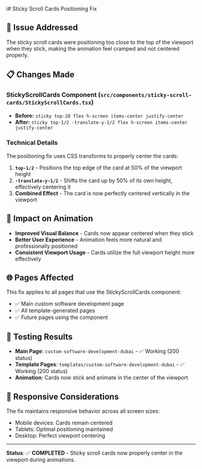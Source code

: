 i# Sticky Scroll Cards Positioning Fix

## 🎯 Issue Addressed

The sticky scroll cards were positioning too close to the top of the viewport when they stick, making the animation feel cramped and not centered properly.

## 📋 Changes Made

### **StickyScrollCards Component** (`src/components/sticky-scroll-cards/StickyScrollCards.tsx`)

- **Before:** `sticky top-20 flex h-screen items-center justify-center`
- **After:** `sticky top-1/2 -translate-y-1/2 flex h-screen items-center justify-center`

### **Technical Details**

The positioning fix uses CSS transforms to properly center the cards:

1. **`top-1/2`** - Positions the top edge of the card at 50% of the viewport height
2. **`-translate-y-1/2`** - Shifts the card up by 50% of its own height, effectively centering it
3. **Combined Effect** - The card is now perfectly centered vertically in the viewport

## 🔄 Impact on Animation

- **Improved Visual Balance** - Cards now appear centered when they stick
- **Better User Experience** - Animation feels more natural and professionally positioned
- **Consistent Viewport Usage** - Cards utilize the full viewport height more effectively

## 🌐 Pages Affected

This fix applies to all pages that use the StickyScrollCards component:

- ✅ Main custom software development page
- ✅ All template-generated pages
- ✅ Future pages using the component

## 🧪 Testing Results

- **Main Page**: `custom-software-development-dubai` - ✅ Working (200 status)
- **Template Pages**: `templates/custom-software-development-dubai` - ✅ Working (200 status)
- **Animation**: Cards now stick and animate in the center of the viewport

## 📱 Responsive Considerations

The fix maintains responsive behavior across all screen sizes:

- Mobile devices: Cards remain centered
- Tablets: Optimal positioning maintained
- Desktop: Perfect viewport centering

---

**Status**: ✅ **COMPLETED** - Sticky scroll cards now properly center in the viewport during animations.
